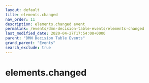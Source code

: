 ```yaml
---
layout: default
title: elements.changed
nav_order: 11
description: elements.changed event
permalink: /events/dmn-decision-table-events/elements-changed
last_modified_date: 2020-04-27T17:54:08+0000
parent: "DMN Decision Table Events"
grand_parent: "Events"
search_exclude: true
---
```


# elements.changed
